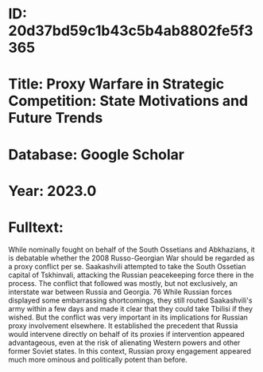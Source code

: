 # ID: 20d37bd59c1b43c5b4ab8802fe5f3365
# Title: Proxy Warfare in Strategic Competition: State Motivations and Future Trends
# Database: Google Scholar
# Year: 2023.0
# Fulltext:
While nominally fought on behalf of the South Ossetians and Abkhazians, it is debatable whether the 2008 Russo-Georgian War should be regarded as a proxy conflict per se.
Saakashvili attempted to take the South Ossetian capital of Tskhinvali, attacking the Russian peacekeeping force there in the process.
The conflict that followed was mostly, but not exclusively, an interstate war between Russia and Georgia.
76 While Russian forces displayed some embarrassing shortcomings, they still routed Saakashvili's army within a few days and made it clear that they could take Tbilisi if they wished.
But the conflict was very important in its implications for Russian proxy involvement elsewhere.
It established the precedent that Russia would intervene directly on behalf of its proxies if intervention appeared advantageous, even at the risk of alienating Western powers and other former Soviet states.
In this context, Russian proxy engagement appeared much more ominous and politically potent than before.